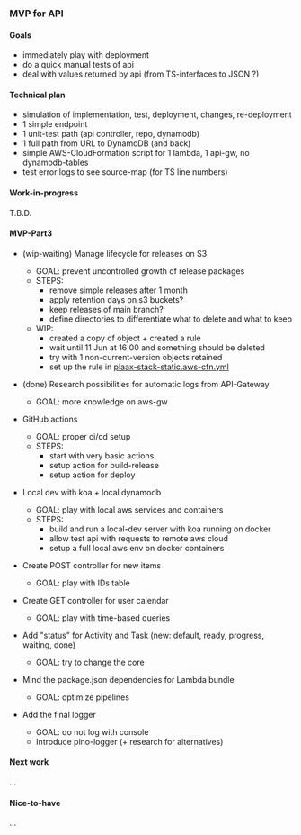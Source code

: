 ### MVP for API

#### Goals
- immediately play with deployment
- do a quick manual tests of api
- deal with values returned by api (from TS-interfaces to JSON ?)


#### Technical plan
- simulation of implementation, test, deployment, changes, re-deployment
- 1 simple endpoint
- 1 unit-test path (api controller, repo, dynamodb)
- 1 full path from URL to DynamoDB (and back)
- simple AWS-CloudFormation script for 1 lambda, 1 api-gw, no dynamodb-tables
- test error logs to see source-map (for TS line numbers)


#### Work-in-progress
T.B.D.


#### MVP-Part3
- (wip-waiting) Manage lifecycle for releases on S3
  - GOAL: prevent uncontrolled growth of release packages
  - STEPS:
    - remove simple releases after 1 month
    - apply retention days on s3 buckets?
    - keep releases of main branch?
    - define directories to differentiate what to delete and what to keep
  - WIP:
    - created a copy of object + created a rule
    - wait until 11 Jun at 16:00 and something should be deleted
    - try with 1 non-current-version objects retained
    - set up the rule in [plaax-stack-static.aws-cfn.yml](..%2Fpipeline%2Fplaax-stack-static.aws-cfn.yml)

- (done) Research possibilities for automatic logs from API-Gateway
  - GOAL: more knowledge on aws-gw

- GitHub actions
  - GOAL: proper ci/cd setup
  - STEPS:
    - start with very basic actions
    - setup action for build-release
    - setup action for deploy

- Local dev with koa + local dynamodb
  - GOAL: play with local aws services and containers
  - STEPS:
    - build and run a local-dev server with koa running on docker
    - allow test api with requests to remote aws cloud
    - setup a full local aws env on docker containers

- Create POST controller for new items
  - GOAL: play with IDs table

- Create GET controller for user calendar
  - GOAL: play with time-based queries

- Add "status" for Activity and Task (new: default, ready, progress, waiting, done)
  - GOAL: try to change the core

- Mind the package.json dependencies for Lambda bundle
  - GOAL: optimize pipelines

- Add the final logger
  - GOAL: do not log with console
  - Introduce pino-logger (+ research for alternatives)


#### Next work
...

#### Nice-to-have
...
